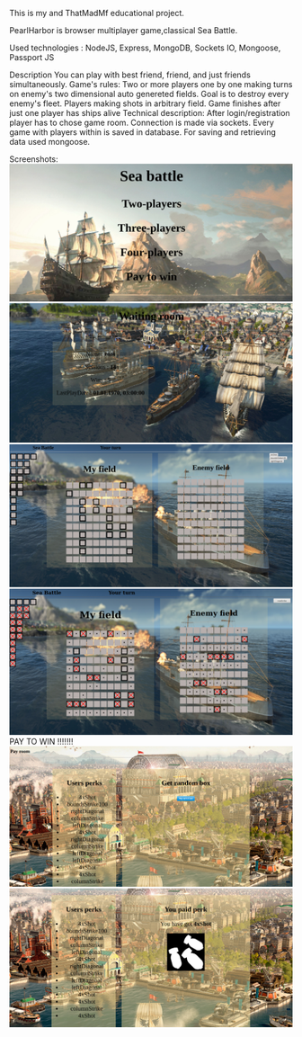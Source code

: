 This is my and ThatMadMf educational project.

PearlHarbor is browser multiplayer game,classical Sea Battle.

Used technologies :
  NodeJS,
  Express,
  MongoDB,
  Sockets IO,
  Mongoose,
  Passport JS
  
Description
  You can play with best friend, friend, and just friends simultaneously.
 Game's rules:
   Two or more players one by one making turns on enemy's two dimensional auto genereted fields. Goal is to destroy every 
enemy's fleet. Players making shots in arbitrary field. Game finishes after just one player has ships alive
  Technical description: 
After login/registration player has to chose game room. Connection is made via sockets. Every game with players within is saved
in database. For saving and retrieving data used mongoose.

Screenshots:
![alt text](https://github.com/Galaxy97/PearlHarbor/blob/master/app/public/game/img/menu.png)
![alt text](https://github.com/Galaxy97/PearlHarbor/blob/master/app/public/game/img/room.png)
![alt text](https://github.com/Galaxy97/PearlHarbor/blob/master/app/public/game/img/game.png)
![alt text](https://github.com/Galaxy97/PearlHarbor/blob/master/app/public/game/img/battle.png)
PAY TO WIN !!!!!!!
![alt text](https://github.com/Galaxy97/PearlHarbor/blob/master/app/public/game/img/payRoom.png)
![alt text](https://github.com/Galaxy97/PearlHarbor/blob/master/app/public/game/img/paysucces.png)

